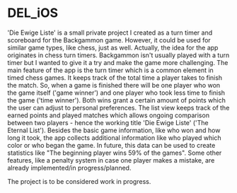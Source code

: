 # DEL_iOS

'Die Ewige Liste' is a small private project I created as a turn timer and scoreboard for the Backgammon game. 
However, it could be used for similar game types, like chess, just as well. Actually, the idea for the app originates in 
chess turn timers. Backgammon isn't usually played with a turn timer but I wanted to give it a try and make the game more 
challenging. 
The main feature of the app is the turn timer which is a common element in timed chess games. It keeps track of the total time 
a player takes to finish the match. So, when a game is finished there will be one player who won the game itself 
('game winner') and one player who took less time to finish the game ('time winner'). Both wins grant a certain amount of 
points which the user can adjust to personal preferences. The list view keeps track of the earned points and played matches 
which allows ongoing comparison between two players - hence the working title 'Die Ewige Liste' ('The Eternal List').
Besides the basic game information, like who won and how long it took, the app collects additional information like who 
played which color or who began the game. In future, this data can be used to create statistics like "The beginning player 
wins 59% of the games".
Some other features, like a penalty system in case one player makes a mistake, are already implemented/in progress/planned.

The project is to be considered work in progress.
